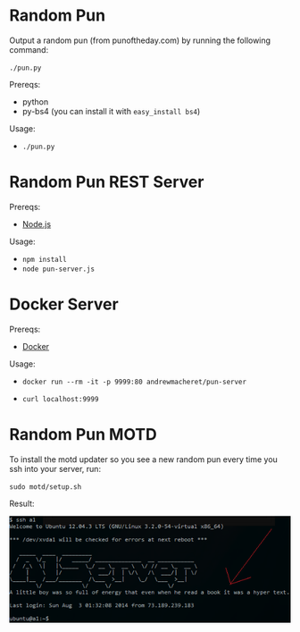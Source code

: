 # Random Pun

Output a random pun (from punoftheday.com) by running the following command:

`./pun.py`

Prereqs:

* python
* py-bs4 (you can install it with `easy_install bs4`)

Usage:

* `./pun.py`

# Random Pun REST Server

Prereqs:

* [Node.js](https://nodejs.org)

Usage:

* `npm install`
* `node pun-server.js`

# Docker Server

Prereqs:

* [Docker](https://docker.com)

Usage:

* `docker run --rm -it -p 9999:80 andrewmacheret/pun-server`

* `curl localhost:9999`

# Random Pun MOTD

To install the motd updater so you see a new random pun every time you ssh into your server, run:

`sudo motd/setup.sh`

Result:

![MOTD screenshot](motd.png?raw=true "MOTD screenshot")
